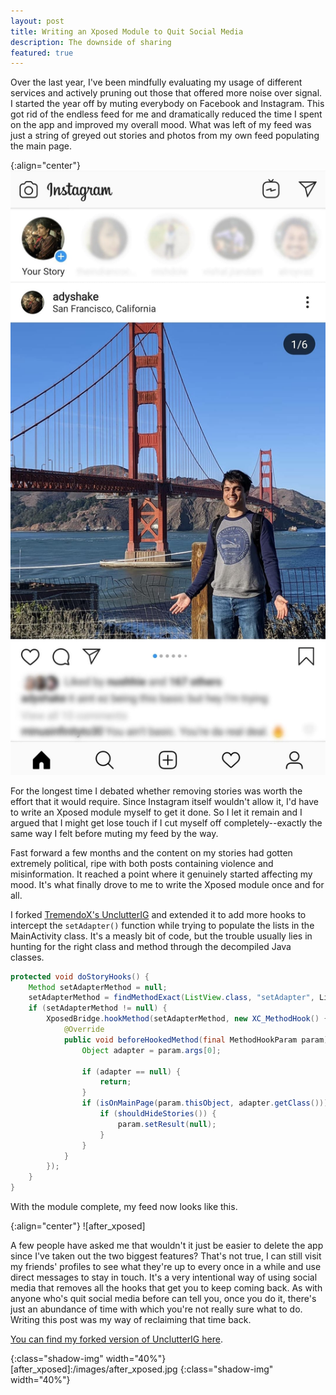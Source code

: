 ```yaml
---
layout: post
title: Writing an Xposed Module to Quit Social Media
description: The downside of sharing
featured: true
---
```


Over the last year, I've been mindfully evaluating my usage of different
services and actively pruning out those that offered more noise over signal. I
started the year off by muting everybody on Facebook and Instagram. This got rid
of the endless feed for me and dramatically reduced the time I spent on the app
and improved my overall mood. What was left of my feed was just a string of
greyed out stories and photos from my own feed populating the main page.

{:align="center"}
![before_xposed]

For the longest time I debated whether removing stories was worth the effort
that it would require. Since Instagram itself wouldn't allow it, I'd have to
write an Xposed module myself to get it done. So I let it remain and I argued
that I might get lose touch if I cut myself off completely--exactly the same way
I felt before muting my feed by the way.

Fast forward a few months and the content on my stories had gotten extremely
political, ripe with both posts containing violence and misinformation. It
reached a point where it genuinely started affecting my mood. It's what finally
drove to me to write the Xposed module once and for all.

I forked [TremendoX's UnclutterIG](https://github.com/TremendoX/UnclutterIG) and
extended it to add more hooks to intercept the `setAdapter()` function while
trying to populate the lists in the MainActivity class. It's a measly bit of code, but
the trouble usually lies in hunting for the right class and method through the
decompiled Java classes.

```java
protected void doStoryHooks() {
    Method setAdapterMethod = null;
    setAdapterMethod = findMethodExact(ListView.class, "setAdapter", ListAdapter.class);
    if (setAdapterMethod != null) {
        XposedBridge.hookMethod(setAdapterMethod, new XC_MethodHook() {
            @Override
            public void beforeHookedMethod(final MethodHookParam param) throws Throwable {
                Object adapter = param.args[0];

                if (adapter == null) {
                    return;
                }
                if (isOnMainPage(param.thisObject, adapter.getClass())) {
                    if (shouldHideStories()) {
                        param.setResult(null);
                    }
                }
            }
        });
    }
}
```

With the module complete, my feed now looks like this. 

{:align="center"}
![after_xposed]

A few people have asked me that wouldn't it just be easier to delete the app
since I've taken out the two biggest features? That's not true, I can still
visit my friends' profiles to see what they're up to every once in a while and
use direct messages to stay in touch. It's a very intentional way of using
social media that removes all the hooks that get you to keep coming back. As
with anyone who's quit social media before can tell you, once you do it, there's
just an abundance of time with which you're not really sure what to do. Writing
this post was my way of reclaiming that time back.

[You can find my forked version of UnclutterIG here](https://github.com/adyshake/UnclutterIG).

[before_xposed]:/images/before_xposed.jpg
{:class="shadow-img" width="40%"}
[after_xposed]:/images/after_xposed.jpg
{:class="shadow-img" width="40%"}
